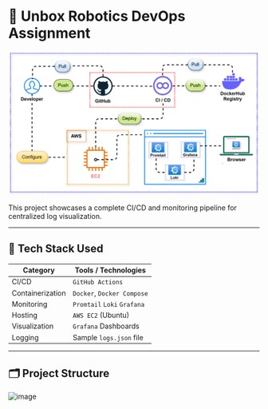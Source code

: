 # 🚀 Unbox Robotics DevOps Assignment

<p align="center">
  <img src="./diagrams/2-system-architecture.svg" alt="Project Architecture" width="600"/>
</p>

This project showcases a complete CI/CD and monitoring pipeline for centralized log visualization.

---

## 🧠 Tech Stack Used

| Category         | Tools / Technologies        |
|------------------|-----------------------------|
| CI/CD            | `GitHub Actions`            |
| Containerization | `Docker`, `Docker Compose`  |
| Monitoring       | `Promtail` `Loki` `Grafana` |
| Hosting          | `AWS EC2` (Ubuntu)          |
| Visualization    | `Grafana` Dashboards        |
| Logging          | Sample `logs.json` file    |

---

## 🗂️ Project Structure

![image](https://github.com/user-attachments/assets/1be568fd-09f7-4a24-ba54-0bc8a1b4b4c7)
